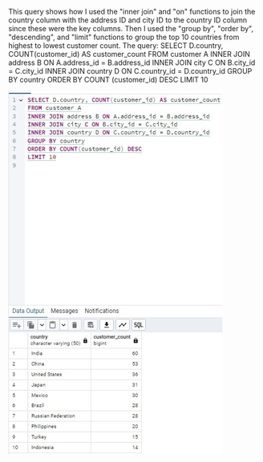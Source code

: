 This query shows how I used the "inner join" and "on" functions to join the country column with the address ID and city ID to the country ID column since these were the key columns. 
Then I used the "group by", "order by", "descending", and "limit" functions to group the top 10 countries from highest to lowest customer count.
The query:
SELECT D.country, COUNT(customer_id) AS customer_count
FROM customer A
INNER JOIN address B ON A.address_id = B.address_id
INNER JOIN city C ON B.city_id = C.city_id
INNER JOIN country D ON C.country_id = D.country_id
GROUP BY country 
ORDER BY COUNT (customer_id) DESC
LIMIT 10

![Top 10 Countries by Customer Count.jpg](https://github.com/ariel-johnson/SQLRepository/blob/main/Top%2010%20Countries%20by%20Customer%20Count.jpg?raw=true)
